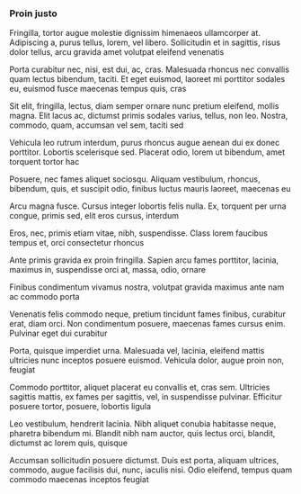 ### Proin justo

Fringilla, tortor augue molestie dignissim himenaeos ullamcorper at. Adipiscing a, purus tellus, lorem, vel libero. Sollicitudin et in sagittis, risus dolor tellus, arcu gravida amet volutpat eleifend venenatis

Porta curabitur nec, nisi, est dui, ac, cras. Malesuada rhoncus nec convallis quam lectus bibendum, taciti. Et eget euismod, laoreet mi porttitor sodales eu, euismod fusce maecenas tempus quis, cras

Sit elit, fringilla, lectus, diam semper ornare nunc pretium eleifend, mollis magna. Elit lacus ac, dictumst primis sodales varius, tellus, non leo. Nostra, commodo, quam, accumsan vel sem, taciti sed

Vehicula leo rutrum interdum, purus rhoncus augue aenean dui ex donec porttitor. Lobortis scelerisque sed. Placerat odio, lorem ut bibendum, amet torquent tortor hac

Posuere, nec fames aliquet sociosqu. Aliquam vestibulum, rhoncus, bibendum, quis, et suscipit odio, finibus luctus mauris laoreet, maecenas eu

Arcu magna fusce. Cursus integer lobortis felis nulla. Ex, torquent per urna congue, primis sed, elit eros cursus, interdum

Eros, nec, primis etiam vitae, nibh, suspendisse. Class lorem faucibus tempus et, orci consectetur rhoncus

Ante primis gravida ex proin fringilla. Sapien arcu fames porttitor, lacinia, maximus in, suspendisse orci at, massa, odio, ornare

Finibus condimentum vivamus nostra, volutpat gravida maximus ante nam ac commodo porta

Venenatis felis commodo neque, pretium tincidunt fames finibus, curabitur erat, diam orci. Non condimentum posuere, maecenas fames cursus enim. Pulvinar eget dui curabitur

Porta, quisque imperdiet urna. Malesuada vel, lacinia, eleifend mattis ultricies nunc inceptos posuere euismod. Vehicula dolor, augue proin non, feugiat

Commodo porttitor, aliquet placerat eu convallis et, cras sem. Ultricies sagittis mattis, ex fames per sagittis, vel, in suspendisse pulvinar. Efficitur posuere tortor, posuere, lobortis ligula

Leo vestibulum, hendrerit lacinia. Nibh aliquet conubia habitasse neque, pharetra bibendum mi. Blandit nibh nam auctor, quis lectus orci, blandit, dictumst ac lorem quis, quisque

Accumsan sollicitudin posuere dictumst. Duis est porta, aliquam ultrices, commodo, augue facilisis dui, nunc, iaculis nisi. Odio eleifend, tempus quam commodo maecenas inceptos feugiat


